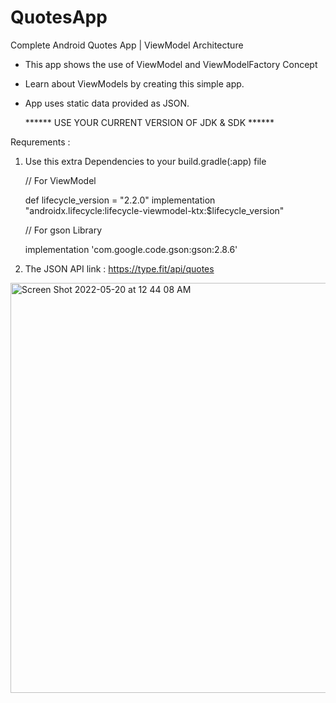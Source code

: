 # QuotesApp
Complete Android Quotes App | ViewModel Architecture

* This app shows the use of ViewModel and ViewModelFactory Concept
* Learn about ViewModels by creating this simple app.
* App uses static data provided as JSON.

    ****** USE YOUR CURRENT VERSION OF JDK & SDK ******

Requrements : 

1. Use this extra Dependencies to your build.gradle(:app) file 
  
   // For ViewModel
   
    def lifecycle_version = "2.2.0"
    implementation "androidx.lifecycle:lifecycle-viewmodel-ktx:$lifecycle_version"

    // For gson Library
    
    implementation 'com.google.code.gson:gson:2.8.6'
    
    
 
2. The JSON API link : https://type.fit/api/quotes
  
  
  
  
<img width="656" alt="Screen Shot 2022-05-20 at 12 44 08 AM" src="https://user-images.githubusercontent.com/84420804/169377561-d4f48a55-1940-4505-98b0-af3004b4045e.png">
